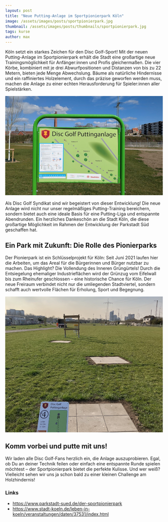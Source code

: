 ```yaml
---
layout: post
title: "Neue Putting-Anlage im Sportpionierpark Köln"
image: /assets/images/posts/sportpionierpark.jpg
thumbnail: /assets/images/posts/thumbnails/sportpionierpark.jpg
tags: kurse
author: max
---
```


Köln setzt ein starkes Zeichen für den Disc Golf-Sport! Mit der neuen Putting-Anlage im Sportpionierpark erhält die Stadt eine großartige neue Trainingsmöglichkeit für Anfänger:innen und Profis gleichermaßen. Die vier Körbe, kombiniert mit je drei Abwurfpositionen und Distanzen von bis zu 22 Metern, bieten jede Menge Abwechslung. Bäume als natürliche Hindernisse und ein raffiniertes Holzelement, durch das präzise geworfen werden muss, machen die Anlage zu einer echten Herausforderung für Spieler:innen aller Spielstärken.

![Eingangschild zur Disc Golf Puttinganlage](/assets/images/posts/sportpionierpark_schild.jpg)

Als Disc Golf Syndikat sind wir begeistert von dieser Entwicklung! Die neue Anlage wird nicht nur unser regelmäßiges Putting-Training bereichern, sondern bietet auch eine ideale Basis für eine Putting-Liga und entspannte Abendrunden. Ein herzliches Dankeschön an die Stadt Köln, die diese großartige Möglichkeit im Rahmen der Entwicklung der Parkstadt Süd geschaffen hat.

## Ein Park mit Zukunft: Die Rolle des Pionierparks

Der Pionierpark ist ein Schlüsselprojekt für Köln: Seit Juni 2021 laufen hier die Arbeiten, um das Areal für die Bürgerinnen und Bürger nutzbar zu machen. Das Highlight? Die Vollendung des Inneren Grüngürtels! Durch die Entsiegelung ehemaliger Industrieflächen wird der Grünzug vom Eifelwall bis zum Rheinufer geschlossen – eine historische Chance für Köln. Der neue Freiraum verbindet nicht nur die umliegenden Stadtviertel, sondern schafft auch wertvolle Flächen für Erholung, Sport und Begegnung.

![Eine Disc Golf Bahn zum Putten mit Hindernis](/assets/images/posts/sportpionierpark_hindernis.jpg)

## Komm vorbei und putte mit uns!

Wir laden alle Disc Golf-Fans herzlich ein, die Anlage auszuprobieren. Egal, ob Du an deiner Technik feilen oder einfach eine entspannte Runde spielen möchtest – der Sportpionierpark bietet die perfekte Kulisse. Und wer weiß? Vielleicht sehen wir uns ja schon bald zu einer kleinen Challenge am Holzhindernis!

### Links

* https://www.parkstadt-sued.de/der-sportpionierpark
* https://www.stadt-koeln.de/leben-in-koeln/veranstaltungen/daten/37531/index.html